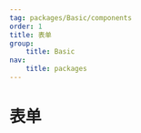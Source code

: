 ```yaml
---
tag: packages/Basic/components
order: 1
title: 表单
group:
    title: Basic
nav:
    title: packages
---
```


#  表单
